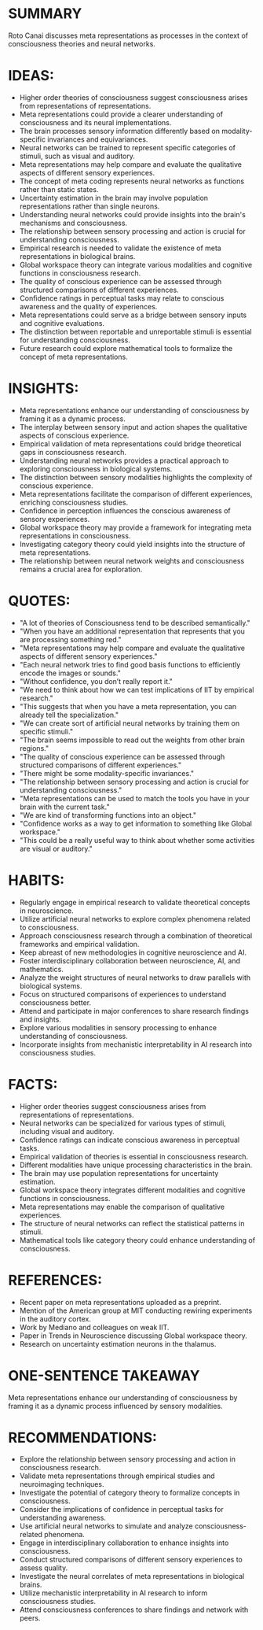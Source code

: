 # SUMMARY
Roto Canai discusses meta representations as processes in the context of consciousness theories and neural networks.

# IDEAS:
- Higher order theories of consciousness suggest consciousness arises from representations of representations.
- Meta representations could provide a clearer understanding of consciousness and its neural implementations.
- The brain processes sensory information differently based on modality-specific invariances and equivariances.
- Neural networks can be trained to represent specific categories of stimuli, such as visual and auditory.
- Meta representations may help compare and evaluate the qualitative aspects of different sensory experiences.
- The concept of meta coding represents neural networks as functions rather than static states.
- Uncertainty estimation in the brain may involve population representations rather than single neurons.
- Understanding neural networks could provide insights into the brain's mechanisms and consciousness.
- The relationship between sensory processing and action is crucial for understanding consciousness.
- Empirical research is needed to validate the existence of meta representations in biological brains.
- Global workspace theory can integrate various modalities and cognitive functions in consciousness research.
- The quality of conscious experience can be assessed through structured comparisons of different experiences.
- Confidence ratings in perceptual tasks may relate to conscious awareness and the quality of experiences.
- Meta representations could serve as a bridge between sensory inputs and cognitive evaluations.
- The distinction between reportable and unreportable stimuli is essential for understanding consciousness.
- Future research could explore mathematical tools to formalize the concept of meta representations.

# INSIGHTS:
- Meta representations enhance our understanding of consciousness by framing it as a dynamic process.
- The interplay between sensory input and action shapes the qualitative aspects of conscious experience.
- Empirical validation of meta representations could bridge theoretical gaps in consciousness research.
- Understanding neural networks provides a practical approach to exploring consciousness in biological systems.
- The distinction between sensory modalities highlights the complexity of conscious experience.
- Meta representations facilitate the comparison of different experiences, enriching consciousness studies.
- Confidence in perception influences the conscious awareness of sensory experiences.
- Global workspace theory may provide a framework for integrating meta representations in consciousness.
- Investigating category theory could yield insights into the structure of meta representations.
- The relationship between neural network weights and consciousness remains a crucial area for exploration.

# QUOTES:
- "A lot of theories of Consciousness tend to be described semantically."
- "When you have an additional representation that represents that you are processing something red."
- "Meta representations may help compare and evaluate the qualitative aspects of different sensory experiences."
- "Each neural network tries to find good basis functions to efficiently encode the images or sounds."
- "Without confidence, you don’t really report it."
- "We need to think about how we can test implications of IIT by empirical research."
- "This suggests that when you have a meta representation, you can already tell the specialization."
- "We can create sort of artificial neural networks by training them on specific stimuli."
- "The brain seems impossible to read out the weights from other brain regions."
- "The quality of conscious experience can be assessed through structured comparisons of different experiences."
- "There might be some modality-specific invariances."
- "The relationship between sensory processing and action is crucial for understanding consciousness."
- "Meta representations can be used to match the tools you have in your brain with the current task."
- "We are kind of transforming functions into an object."
- "Confidence works as a way to get information to something like Global workspace."
- "This could be a really useful way to think about whether some activities are visual or auditory."

# HABITS:
- Regularly engage in empirical research to validate theoretical concepts in neuroscience.
- Utilize artificial neural networks to explore complex phenomena related to consciousness.
- Approach consciousness research through a combination of theoretical frameworks and empirical validation.
- Keep abreast of new methodologies in cognitive neuroscience and AI.
- Foster interdisciplinary collaboration between neuroscience, AI, and mathematics.
- Analyze the weight structures of neural networks to draw parallels with biological systems.
- Focus on structured comparisons of experiences to understand consciousness better.
- Attend and participate in major conferences to share research findings and insights.
- Explore various modalities in sensory processing to enhance understanding of consciousness.
- Incorporate insights from mechanistic interpretability in AI research into consciousness studies.

# FACTS:
- Higher order theories suggest consciousness arises from representations of representations.
- Neural networks can be specialized for various types of stimuli, including visual and auditory.
- Confidence ratings can indicate conscious awareness in perceptual tasks.
- Empirical validation of theories is essential in consciousness research.
- Different modalities have unique processing characteristics in the brain.
- The brain may use population representations for uncertainty estimation.
- Global workspace theory integrates different modalities and cognitive functions in consciousness.
- Meta representations may enable the comparison of qualitative experiences.
- The structure of neural networks can reflect the statistical patterns in stimuli.
- Mathematical tools like category theory could enhance understanding of consciousness.

# REFERENCES:
- Recent paper on meta representations uploaded as a preprint.
- Mention of the American group at MIT conducting rewiring experiments in the auditory cortex.
- Work by Mediano and colleagues on weak IIT.
- Paper in Trends in Neuroscience discussing Global workspace theory.
- Research on uncertainty estimation neurons in the thalamus.

# ONE-SENTENCE TAKEAWAY
Meta representations enhance our understanding of consciousness by framing it as a dynamic process influenced by sensory modalities.

# RECOMMENDATIONS:
- Explore the relationship between sensory processing and action in consciousness research.
- Validate meta representations through empirical studies and neuroimaging techniques.
- Investigate the potential of category theory to formalize concepts in consciousness.
- Consider the implications of confidence in perceptual tasks for understanding awareness.
- Use artificial neural networks to simulate and analyze consciousness-related phenomena.
- Engage in interdisciplinary collaboration to enhance insights into consciousness.
- Conduct structured comparisons of different sensory experiences to assess quality.
- Investigate the neural correlates of meta representations in biological brains.
- Utilize mechanistic interpretability in AI research to inform consciousness studies.
- Attend consciousness conferences to share findings and network with peers.
